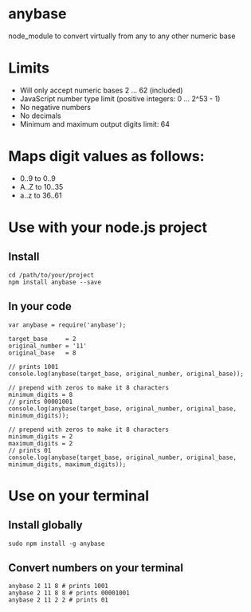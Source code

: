 anybase
=======

node_module to convert virtually from any to any other numeric base

# Limits
- Will only accept numeric bases 2 ... 62 (included)
- JavaScript number type limit (positive integers: 0 ... 2^53 - 1)
- No negative numbers
- No decimals
- Minimum and maximum output digits limit: 64

# Maps digit values as follows:
- 0..9 to 0..9
- A..Z to 10..35
- a..z to 36..61

# Use with your node.js project
## Install
    cd /path/to/your/project
    npm install anybase --save
## In your code
    var anybase = require('anybase');
    
    target_base     = 2
    original_number = '11'
    original_base   = 8
    
    // prints 1001
    console.log(anybase(target_base, original_number, original_base));
    
    // prepend with zeros to make it 8 characters
    minimum_digits = 8
    // prints 00001001
    console.log(anybase(target_base, original_number, original_base, minimum_digits));
    
    // prepend with zeros to make it 8 characters
    minimum_digits = 2
    maximum_digits = 2
    // prints 01
    console.log(anybase(target_base, original_number, original_base, minimum_digits, maximum_digits));

# Use on your terminal
## Install globally
    sudo npm install -g anybase
## Convert numbers on your terminal
    anybase 2 11 8 # prints 1001
    anybase 2 11 8 8 # prints 00001001
    anybase 2 11 2 2 # prints 01
